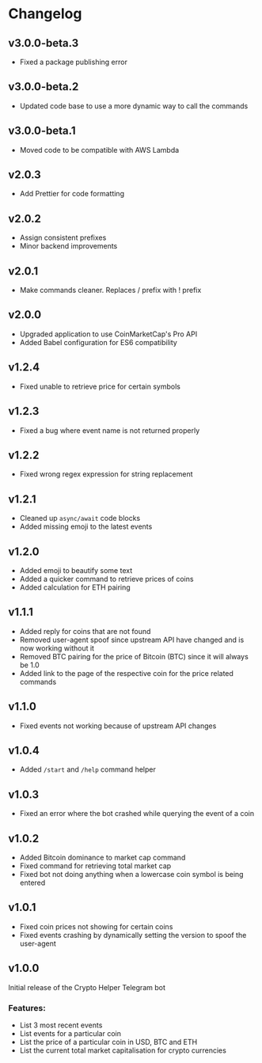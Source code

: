 # Changelog

## v3.0.0-beta.3

- Fixed a package publishing error

## v3.0.0-beta.2

- Updated code base to use a more dynamic way to call the commands

## v3.0.0-beta.1

- Moved code to be compatible with AWS Lambda

## v2.0.3

- Add Prettier for code formatting

## v2.0.2

- Assign consistent prefixes
- Minor backend improvements

## v2.0.1

- Make commands cleaner. Replaces / prefix with ! prefix

## v2.0.0

- Upgraded application to use CoinMarketCap's Pro API
- Added Babel configuration for ES6 compatibility

## v1.2.4

- Fixed unable to retrieve price for certain symbols

## v1.2.3

- Fixed a bug where event name is not returned properly

## v1.2.2

- Fixed wrong regex expression for string replacement

## v1.2.1

- Cleaned up `async/await` code blocks
- Added missing emoji to the latest events

## v1.2.0

- Added emoji to beautify some text
- Added a quicker command to retrieve prices of coins
- Added calculation for ETH pairing

## v1.1.1

- Added reply for coins that are not found
- Removed user-agent spoof since upstream API have changed and is now working without it
- Removed BTC pairing for the price of Bitcoin (BTC) since it will always be 1.0
- Added link to the page of the respective coin for the price related commands

## v1.1.0

- Fixed events not working because of upstream API changes

## v1.0.4

- Added `/start` and `/help` command helper

## v1.0.3

- Fixed an error where the bot crashed while querying the event of a coin

## v1.0.2

- Added Bitcoin dominance to market cap command
- Fixed command for retrieving total market cap
- Fixed bot not doing anything when a lowercase coin symbol is being entered

## v1.0.1

- Fixed coin prices not showing for certain coins
- Fixed events crashing by dynamically setting the version to spoof the user-agent

## v1.0.0

Initial release of the Crypto Helper Telegram bot

### Features:

- List 3 most recent events
- List events for a particular coin
- List the price of a particular coin in USD, BTC and ETH
- List the current total market capitalisation for crypto currencies
